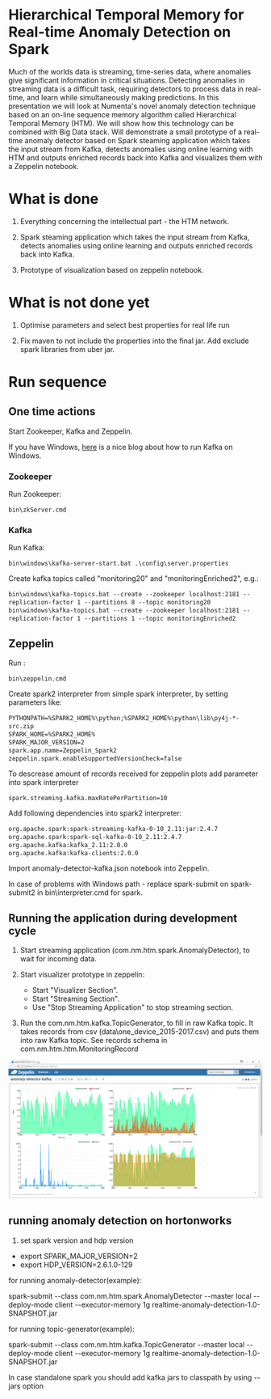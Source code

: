 Hierarchical Temporal Memory for Real-time Anomaly Detection on Spark
==========================
Much of the worlds data is streaming, time-series data, where anomalies give significant information in critical situations.  Detecting anomalies in streaming data is a difficult task, requiring detectors to process data in real-time, and learn while simultaneously making predictions. 
In this presentation we will look at Numenta's novel anomaly detection technique based on an on-line sequence memory algorithm called Hierarchical Temporal Memory (HTM). We will show how this technology can be combined with Big Data stack.
Will demonstrate a small prototype of a real-time anomaly detector based on Spark steaming application which takes the input stream from Kafka, detects anomalies using online learning with HTM and outputs enriched records back into Kafka and visualizes them with a Zeppelin notebook.
# What is done
1)	Everything concerning the intellectual part - the HTM network.

2)	Spark steaming application which takes the input stream from Kafka,
detects anomalies using online learning and outputs enriched records back into Kafka.

3) Prototype of visualization based on zeppelin notebook.

# What is not done yet
1) Optimise parameters and select best properties for real life run

2) Fix maven to not include the properties into the final jar. Add exclude spark libraries from uber jar.

# Run sequence

## One time actions
Start Zookeeper, Kafka and Zeppelin.

If you have Windows, [here](https://dzone.com/articles/running-apache-kafka-on-windows-os) 
is a nice blog about how to run Kafka on Windows.

### Zookeeper
Run Zookeeper:
```
bin\zkServer.cmd
```

### Kafka
Run Kafka:
```
bin\windows\kafka-server-start.bat .\config\server.properties
```

Create kafka topics called "monitoring20" and "monitoringEnriched2", e.g.:
```
bin\windows\kafka-topics.bat --create --zookeeper localhost:2181 --replication-factor 1 --partitions 8 --topic monitoring20
bin\windows\kafka-topics.bat --create --zookeeper localhost:2181 --replication-factor 1 --partitions 1 --topic monitoringEnriched2
```

## Zeppelin
Run :
```
bin\zeppelin.cmd
```

Create spark2 interpreter from simple spark interpreter, by setting parameters like:
```
PYTHONPATH=%SPARK2_HOME%\python;%SPARK2_HOME%\python\lib\py4j-*-src.zip 
SPARK_HOME=%SPARK2_HOME%
SPARK_MAJOR_VERSION=2
spark.app.name=Zeppelin_Spark2
zeppelin.spark.enableSupportedVersionCheck=false 
```
To descrease amount of records received for zeppelin plots add parameter into spark interpreter
```
spark.streaming.kafka.maxRatePerPartition=10
```

Add following dependencies into spark2 interpreter:
```
org.apache.spark:spark-streaming-kafka-0-10_2.11:jar:2.4.7
org.apache.spark:spark-sql-kafka-0-10_2.11:2.4.7
org.apache.kafka:kafka_2.11:2.0.0
org.apache.kafka:kafka-clients:2.0.0
```

Import anomaly-detector-kafka.json notebook into Zeppelin.

In case of problems with Windows path - replace spark-submit on spark-submit2
in bin\interpreter.cmd for spark.

## Running the application during development cycle

1) Start streaming application (com.nm.htm.spark.AnomalyDetector), to wait for incoming data.

2) Start visualizer prototype in zeppelin:
    - Start "Visualizer Section".
    - Start "Streaming Section".
    - Use "Stop Streaming Application" to stop streaming section.

3) Run the com.nm.htm.kafka.TopicGenerator, to fill in raw Kafka topic.
It takes records from csv (data\one_device_2015-2017.csv) and puts them into raw Kafka topic. 
See records schema in com.nm.htm.htm.MonitoringRecord

![Graphs example](/notebook/img/graphs.png?raw=true "Optional Title")


## running anomaly detection on hortonworks
1) set spark version and hdp version
- export SPARK_MAJOR_VERSION=2
- export HDP_VERSION=2.6.1.0-129

for running anomaly-detector(example):

spark-submit  --class com.nm.htm.spark.AnomalyDetector --master local --deploy-mode client --executor-memory 1g  realtime-anomaly-detection-1.0-SNAPSHOT.jar

for running topic-generator(example):

spark-submit  --class com.nm.htm.kafka.TopicGenerator  --master local --deploy-mode client --executor-memory 1g  realtime-anomaly-detection-1.0-SNAPSHOT.jar

In case standalone spark you should add kafka jars to classpath by using --jars option